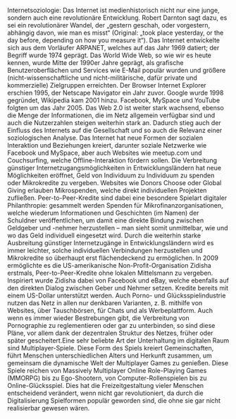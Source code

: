 Internetsoziologie: Das Internet ist medienhistorisch nicht nur eine junge, sondern auch eine revolutionäre Entwicklung. Robert Darnton sagt dazu, es sei ein revolutionärer Wandel, der „gestern geschah, oder vorgestern, abhängig davon, wie man es misst“ (Original: „took place yesterday, or the day before, depending on how you measure it“). Das Internet entwickelte sich aus dem Vorläufer ARPANET, welches auf das Jahr 1969 datiert; der Begriff wurde 1974 geprägt. Das World Wide Web, so wie wir es heute kennen, wurde Mitte der 1990er Jahre geprägt, als grafische Benutzeroberflächen und Services wie E-Mail populär wurden und größere (nicht-wissenschaftliche und nicht-militärische, dafür private und kommerzielle) Zielgruppen erreichten. Der Browser Internet Explorer erschien 1995, der Netscape Navigator ein Jahr zuvor. Google wurde 1998 gegründet, Wikipedia kam 2001 hinzu. Facebook, MySpace und YouTube folgten um das Jahr 2005. Das Web 2.0 ist weiter stark wachsend, ebenso die Menge der Informationen, die im Netz allgemein verfügbar sind und auch die Nutzerzahlen steigen weiterhin stark an. Dadurch stieg auch der Einfluss des Internets auf die Gesellschaft und so auch die Relevanz einer soziologischen Analyse. Das Internet hat neue Formen der sozialen Interaktion und Beziehungen kreiert, darunter soziale Netzwerke wie Facebook und MySpace, aber auch Websites wie meetup.com und Couchsurfing, welche Offline-Interaktion fördern sollen. Die Verbreitung günstiger Internetzugangsmöglichkeiten in Entwicklungsländern hat neue Möglichkeiten eröffnet, Geld von Individuum zu Individuum zu spenden oder Mikrokredite zu vergeben. Websites wie Donors Choose oder Global Giving erlauben Mikrospenden, welche direkt individuellen Projekten zufließen. Peer-to-Peer-Kredite sind dabei eine besondere Spielart digitaler Philanthropie: gesammelt werden Spenden für Mikrofinanzorganisationen, welche wiederum Informationen und Geschichten (im Namen) der Schuldner veröffentlichen, um damit eine direkte Bindung zwischen Geldgeber und -nehmer herzustellen – man sieht somit unmittelbar, wie und wo das Geld individuell eingesetzt wird. Durch die weiterhin starke Ausbreitung günstiger Internetzugänge in Entwicklungsländern wird es immer leichter, solche individuellen Verbindungen herzustellen und Mikrokredite so überhaupt erst flächendeckend zu ermöglichen. In 2009 ermöglichte es die US-amerikanische Non-Profit-Organisation Zidisha erstmals, Peer-to-Peer-Kredite ohne lokalen Mittelsmann zu vergeben. Inspiriert wurde Zidisha dabei von Facebook und eBay, welche ebenfalls auf den direkten Dialog zwischen Geber und Nehmer setzen. Kredite bereits mit einem US-Dollar unterstützt werden. Auch Porno- und Glücksspielindustrie nutzen das Netz in allen nur denkbaren Varianten, z. B. mithilfe von Websites, über Tauschbörsen, für Chats und als Werbeplattform. Auch wenn es immer wieder Bestrebungen gibt, die Verbreitung von Pornographie zu reglementieren oder gar zu unterbinden, so sind diese Pläne, vor allem dank der dezentralen Struktur des Netzes, früher oder später gescheitert.Eine sehr beliebte Art der Unterhaltung im digitalen Raum sind Multiplayer-Spiele. Diese Form des Spiels kreiert Gemeinschaften, führt Menschen unterschiedlichen Alters und Herkunft zusammen, um gemeinsam die dynamische Welt der Multiplayer Games zu genießen. Diese Spiele reichen von Massively Multiplayer Online Role-Playing Games (MMORPG) bis zu Ego-Shootern, von Computer-Rollenspielen bis zu Online-Glücksspiel. Dies hat die Freizeitgestaltung vieler Menschen entscheidend verändert, wenn nicht gar revolutioniert, da durch die Digitalisierung Spielformen populär geworden sind, die ohne sie gar nicht realisierbar gewesen wären.
